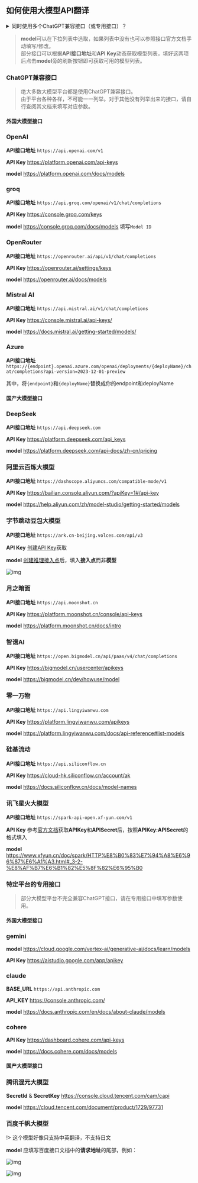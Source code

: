 ## 如何使用大模型API翻译


<details>
  <summary>同时使用多个ChatGPT兼容接口（或专用接口）？</summary>
  如果只是有多个不同的密钥想要轮询，只需用|分割就可以了。<br>
  但有时想要同时使用多个不同的api接口地址/prompt/model/参数等来对比翻译效果。方法是：<br>
  点击右下方的“+”按钮
  <img src="https://image.lunatranslator.org/zh/damoxing/extraapi1.png">
  弹出一个窗口，选择ChatGPT兼容接口（或专用接口），并为之取个名字。这样会复制一份当前ChatGPT兼容接口（或专用接口）的设置和api。
  <img src="https://image.lunatranslator.org/zh/damoxing/extraapi2.png">
  激活复制的接口，并可以进行单独设置。复制的接口可以和原接口一起运行，从而使用多个不同的设置来运行。
  <img src="https://image.lunatranslator.org/zh/damoxing/extraapi3.png">
</details>

>**model**可以在下拉列表中选取，如果列表中没有也可以参照接口官方文档手动填写/修改。<br>
>部分接口可以根据**API接口地址**和**API Key**动态获取模型列表，填好这两项后点击**model**旁的刷新按钮即可获取可用的模型列表。


### ChatGPT兼容接口

>绝大多数大模型平台都是使用ChatGPT兼容接口。<br>由于平台各种各样，不可能一一列举。对于其他没有列举出来的接口，请自行查阅其文档来填写对应参数。

#### 外国大模型接口

<!-- tabs:start -->

### **OpenAI**

**API接口地址** `https://api.openai.com/v1` 

**API Key** https://platform.openai.com/api-keys

**model** https://platform.openai.com/docs/models

### **groq**

**API接口地址** `https://api.groq.com/openai/v1/chat/completions`

**API Key** https://console.groq.com/keys

**model** https://console.groq.com/docs/models 填写`Model ID`

### **OpenRouter**

**API接口地址** `https://openrouter.ai/api/v1/chat/completions`

**API Key** https://openrouter.ai/settings/keys

**model** https://openrouter.ai/docs/models

### **Mistral AI**

**API接口地址** `https://api.mistral.ai/v1/chat/completions`

**API Key** https://console.mistral.ai/api-keys/

**model** https://docs.mistral.ai/getting-started/models/

### **Azure**

**API接口地址** `https://{endpoint}.openai.azure.com/openai/deployments/{deployName}/chat/completions?api-version=2023-12-01-preview`

其中，将`{endpoint}`和`{deployName}`替换成你的endpoint和deployName

<!-- tabs:end -->

#### 国产大模型接口


<!-- tabs:start -->

### **DeepSeek**

**API接口地址** `https://api.deepseek.com`

**API Key** https://platform.deepseek.com/api_keys

**model** https://platform.deepseek.com/api-docs/zh-cn/pricing

### **阿里云百炼大模型**

**API接口地址** `https://dashscope.aliyuncs.com/compatible-mode/v1`

**API Key** https://bailian.console.aliyun.com/?apiKey=1#/api-key

**model** https://help.aliyun.com/zh/model-studio/getting-started/models

### **字节跳动豆包大模型**

**API接口地址** `https://ark.cn-beijing.volces.com/api/v3`

**API Key** [创建API Key](https://console.volcengine.com/ark/region:ark+cn-beijing/apiKey?apikey=%7B%7D)获取

**model** [创建推理接入点](https://console.volcengine.com/ark/region:ark+cn-beijing/endpoint?current=1&pageSize=10)后，填入**接入点**而非**模型**

![img](https://image.lunatranslator.org/zh/damoxing/doubao.png)


### **月之暗面**

**API接口地址** `https://api.moonshot.cn`

**API Key** https://platform.moonshot.cn/console/api-keys

**model** https://platform.moonshot.cn/docs/intro

### **智谱AI**

**API接口地址** `https://open.bigmodel.cn/api/paas/v4/chat/completions`

**API Key** https://bigmodel.cn/usercenter/apikeys

**model** https://bigmodel.cn/dev/howuse/model

### **零一万物**

**API接口地址** `https://api.lingyiwanwu.com`

**API Key** https://platform.lingyiwanwu.com/apikeys

**model** https://platform.lingyiwanwu.com/docs/api-reference#list-models
 
### **硅基流动**

**API接口地址** `https://api.siliconflow.cn`

**API Key** https://cloud-hk.siliconflow.cn/account/ak

**model** https://docs.siliconflow.cn/docs/model-names

### **讯飞星火大模型**

**API接口地址** `https://spark-api-open.xf-yun.com/v1`

**API Key** 参考[官方文档](https://www.xfyun.cn/doc/spark/HTTP%E8%B0%83%E7%94%A8%E6%96%87%E6%A1%A3.html#_3-%E8%AF%B7%E6%B1%82%E8%AF%B4%E6%98%8E)获取**APIKey**和**APISecret**后，按照**APIKey:APISecret**的格式填入

**model** https://www.xfyun.cn/doc/spark/HTTP%E8%B0%83%E7%94%A8%E6%96%87%E6%A1%A3.html#_3-2-%E8%AF%B7%E6%B1%82%E5%8F%82%E6%95%B0

<!-- tabs:end -->

### 特定平台的专用接口


>部分大模型平台不完全兼容ChatGPT接口，请在专用接口中填写参数使用。

#### 外国大模型接口


<!-- tabs:start -->

### **gemini**

<a id="gemini"></a>

**model** https://cloud.google.com/vertex-ai/generative-ai/docs/learn/models

**API Key** https://aistudio.google.com/app/apikey

### **claude**

**BASE_URL** `https://api.anthropic.com`

**API_KEY** https://console.anthropic.com/

**model**  https://docs.anthropic.com/en/docs/about-claude/models

### **cohere**

**API Key** https://dashboard.cohere.com/api-keys

**model** https://docs.cohere.com/docs/models


<!-- tabs:end -->


#### 国产大模型接口

<!-- tabs:start -->

### **腾讯混元大模型**

**SecretId** & **SecretKey** https://console.cloud.tencent.com/cam/capi

**model** https://cloud.tencent.com/document/product/1729/97731

### **百度千帆大模型**

!> 这个模型好像只支持中英翻译，不支持日文 

**model** 应填写百度接口文档中的**请求地址**的尾部，例如：

![img](https://image.lunatranslator.org/zh/damoxing/qianfan1.png)

![img](https://image.lunatranslator.org/zh/damoxing/qianfan2.png)

<!-- tabs:end -->
